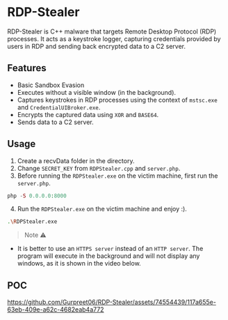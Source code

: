 # RDP-Stealer
RDP-Stealer is C++ malware that targets Remote Desktop Protocol (RDP) processes. It acts as a keystroke logger, capturing credentials provided by users in RDP and sending back encrypted data to a C2 server.

## Features
- Basic Sandbox Evasion
- Executes without a visible window (in the background).
- Captures keystrokes in RDP processes using the context of `mstsc.exe` and `CredentialUIBroker.exe`.
- Encrypts the captured data using `XOR` and `BASE64`.
- Sends data to a C2 server.

## Usage

1. Create a recvData folder in the directory.
2. Change `SECRET_KEY` from `RDPStealer.cpp` and `server.php`.
3. Before running the `RDPStealer.exe` on the victim machine, first run the `server.php`.
```php
php -S 0.0.0.0:8000
```
4. Run the `RDPStealer.exe` on the victim machine and enjoy :).
```bash
.\RDPStealer.exe
```
> Note ⚠️
- It is better to use an `HTTPS server` instead of an `HTTP server`.
The program will execute in the background and will not display any windows, as it is shown in the video below.

## POC
https://github.com/Gurpreet06/RDP-Stealer/assets/74554439/117a655e-63eb-409e-a62c-4682eab4a772

